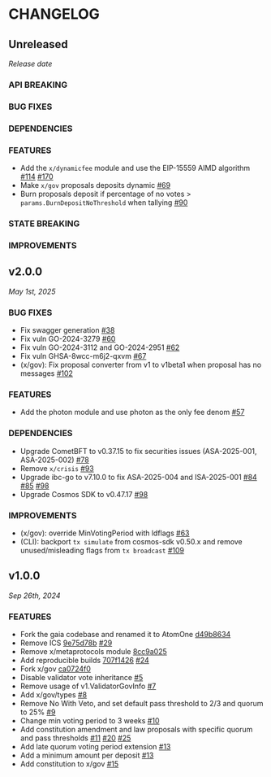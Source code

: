 # CHANGELOG

## Unreleased

*Release date*

### API BREAKING

### BUG FIXES

### DEPENDENCIES

### FEATURES

- Add the `x/dynamicfee` module and use the EIP-15559 AIMD algorithm [#114](https://github.com/atomone-hub/atomone/pull/114) [#170](https://github.com/atomone-hub/atomone/pull/170)
- Make `x/gov` proposals deposits dynamic [#69](https://github.com/atomone-hub/atomone/pull/69)
- Burn proposals deposit if percentage of no votes > `params.BurnDepositNoThreshold` when tallying [#90](https://github.com/atomone-hub/atomone/pull/90)

### STATE BREAKING

### IMPROVEMENTS

## v2.0.0

*May 1st, 2025*

### BUG FIXES

- Fix swagger generation [#38](https://github.com/atomone-hub/atomone/pull/38)
- Fix vuln GO-2024-3279 [#60](https://github.com/atomone-hub/atomone/pull/60)
- Fix vuln GO-2024-3112 and GO-2024-2951 [#62](https://github.com/atomone-hub/atomone/pull/62)
- Fix vuln GHSA-8wcc-m6j2-qxvm [#67](https://github.com/atomone-hub/atomone/pull/67)
- (x/gov): Fix proposal converter from v1 to v1beta1 when proposal has no
  messages [#102](https://github.com/atomone-hub/atomone/pull/102)

### FEATURES

- Add the photon module and use photon as the only fee denom [#57](https://github.com/atomone-hub/atomone/pull/57)

### DEPENDENCIES

- Upgrade CometBFT to v0.37.15 to fix securities issues (ASA-2025-001, ASA-2025-002) [#78](https://github.com/atomone-hub/atomone/pull/78)
- Remove `x/crisis` [#93](https://github.com/atomone-hub/atomone/pull/93)
- Upgrade ibc-go to v7.10.0 to fix ASA-2025-004 and ISA-2025-001 [#84](https://github.com/atomone-hub/atomone/pull/84) [#85](https://github.com/atomone-hub/atomone/pull/85) [#98](https://github.com/atomone-hub/atomone/pull/98)
- Upgrade Cosmos SDK to v0.47.17 [#98](https://github.com/atomone-hub/atomone/pull/98)
  
### IMPROVEMENTS

- (x/gov): override MinVotingPeriod with ldflags [#63](https://github.com/atomone-hub/atomone/pull/63)
- (CLI): backport `tx simulate` from cosmos-sdk v0.50.x and remove unused/misleading flags from `tx broadcast` [#109](https://github.com/atomone-hub/atomone/pull/109)

## v1.0.0

*Sep 26th, 2024*

### FEATURES

- Fork the gaia codebase and renamed it to AtomOne [d49b8634](https://github.com/atomone-hub/atomone/commit/d49b86344c3ee42f5182278601c6ce2bd1eff48e)
- Remove ICS [9e75d78b](https://github.com/atomone-hub/atomone/commit/9e75d78bd6adc490acee869ac98217a1623a9c6d) [#29](https://github.com/atomone-hub/atomone/pull/29)
- Remove x/metaprotocols module [8cc9a025](https://github.com/atomone-hub/atomone/commit/8cc9a02587c96f819d346673e40b4b683f3c0f5b)
- Add reproducible builds [707f1426](https://github.com/atomone-hub/atomone/commit/707f142613794e1fc8dc6371390d003f9245a457) [#24](https://github.com/atomone-hub/atomone/pull/24)
- Fork x/gov [ca0724f0](https://github.com/atomone-hub/atomone/commit/ca0724f036f077ffd3b2efc2a43db2ed98ad885e)
- Disable validator vote inheritance [#5](https://github.com/atomone-hub/atomone/pull/5)
- Remove usage of v1.ValidatorGovInfo [#7](https://github.com/atomone-hub/atomone/pull/7)
- Add x/gov/types [#8](https://github.com/atomone-hub/atomone/pull/8)
- Remove No With Veto, and set default pass threshold to 2/3 and quorum to 25% [#9](https://github.com/atomone-hub/atomone/pull/9)
- Change min voting period to 3 weeks [#10](https://github.com/atomone-hub/atomone/pull/10)
- Add constitution amendment and law proposals with specific quorum and pass thresholds [#11](https://github.com/atomone-hub/atomone/pull/11) [#20](https://github.com/atomone-hub/atomone/pull/20) [#25](https://github.com/atomone-hub/atomone/pull/25)
- Add late quorum voting period extension [#13](https://github.com/atomone-hub/atomone/pull/12)
- Add a minimum amount per deposit [#13](https://github.com/atomone-hub/atomone/pull/13)
- Add constitution to x/gov [#15](https://github.com/atomone-hub/atomone/pull/15)
